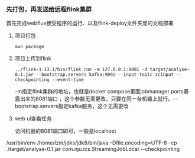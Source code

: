 
### 先打包，再发送给远程flink集群

首先完成webflux接受程序的运行、以及flink-deploy文件夹里的文档部署

1. 项目打包

    `mvn package`
2. 项目上传到flink

    `../flink-1.13.1/bin/flink run -m 127.0.0.1:8081 -d target/analyse-0.1.jar --bootstrap.servers kafka:9092 --input-topic zcinput --checkpointing --event-time`

    -m指定flink集群的地址，也就是docker compose里面jobmanager ports暴露出来的8081端口 ，这个参数无需更改，只要在同一台机器上就行。--bootstrap.servers指定kafka服务，这个无需更改

3. web ui查看任务

    访问机器的8081端口即可，一般是localhost

/usr/bin/env /home/lzm/jdks/jdk8/bin/java -Dfile.encoding=UTF-8 -cp ./target/analyse-0.1.jar com.nju.ics.StreamingJobLocal --checkpointing